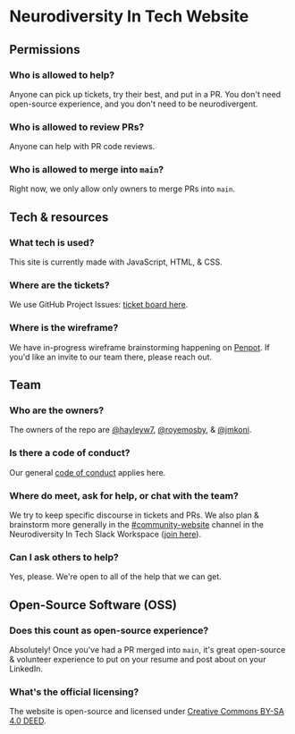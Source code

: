 # Neurodiversity In Tech Website

## Permissions

### Who is allowed to help?

Anyone can pick up tickets, try their best, and put in a PR. You don't need open-source experience, and you don't need to be neurodivergent.

### Who is allowed to review PRs?

Anyone can help with PR code reviews.

### Who is allowed to merge into `main`?

Right now, we only allow only owners to merge PRs into `main`.

## Tech & resources

### What tech is used?

This site is currently made with JavaScript, HTML, & CSS.

### Where are the tickets?

We use GitHub Project Issues: [ticket board here](https://github.com/orgs/nditcommunity/projects/1).

### Where is the wireframe?

We have in-progress wireframe brainstorming happening on [Penpot](design.penpot.app). If you'd like an invite to our team there, please reach out.

## Team

### Who are the owners?

The owners of the repo are [@hayleyw7](https://github.com/hayleyw7), [@royemosby](https://github.com/royemosby), & [@jmkoni](https://github.com/jmkoni).

### Is there a code of conduct?

Our general [code of conduct](https://github.com/nditcommunity/ndit-code-of-conduct) applies here.

### Where do meet, ask for help, or chat with the team?

We try to keep specific discourse in tickets and PRs. We also plan & brainstorm more generally in the [#community-website](https://nd-in-tech.slack.com/archives/C06TM05PNNR) channel in the Neurodiversity In Tech Slack Workspace ([join here](nd-in-tech.org)).

### Can I ask others to help?

Yes, please. We're open to all of the help that we can get.

## Open-Source Software (OSS)

### Does this count as open-source experience?

Absolutely! Once you've had a PR merged into `main`, it's great open-source & volunteer experience to put on your resume and post about on your LinkedIn.

### What's the official licensing?

The website is open-source and licensed under [Creative Commons BY-SA 4.0 DEED](https://creativecommons.org/licenses/by-sa/4.0/deed.en).
